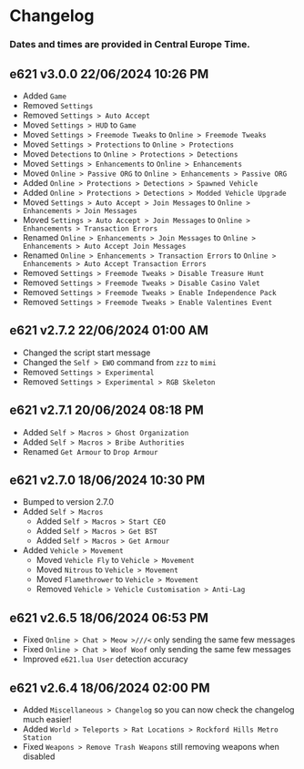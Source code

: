 # Changelog

### Dates and times are provided in Central Europe Time.

## e621 v3.0.0 22/06/2024 10:26 PM

- Added `Game`
- Removed `Settings`
- Removed `Settings > Auto Accept`
- Moved `Settings > HUD` to `Game`
- Moved `Settings > Freemode Tweaks` to `Online > Freemode Tweaks`
- Moved `Settings > Protections` to `Online > Protections`
- Moved `Detections` to `Online > Protections > Detections`
- Moved `Settings > Enhancements` to `Online > Enhancements`
- Moved `Online > Passive ORG` to `Online > Enhancements > Passive ORG`
- Added `Online > Protections > Detections > Spawned Vehicle`
- Added `Online > Protections > Detections > Modded Vehicle Upgrade`
- Moved `Settings > Auto Accept > Join Messages` to `Online > Enhancements > Join Messages` 
- Moved `Settings > Auto Accept > Join Messages` to `Online > Enhancements > Transaction Errors` 
- Renamed `Online > Enhancements > Join Messages` to `Online > Enhancements > Auto Accept Join Messages`
- Renamed `Online > Enhancements > Transaction Errors` to `Online > Enhancements > Auto Accept Transaction Errors`
- Removed `Settings > Freemode Tweaks > Disable Treasure Hunt`
- Removed `Settings > Freemode Tweaks > Disable Casino Valet`
- Removed `Settings > Freemode Tweaks > Enable Independence Pack`
- Removed `Settings > Freemode Tweaks > Enable Valentines Event`

## e621 v2.7.2 22/06/2024 01:00 AM

- Changed the script start message
- Changed the `Self > EWO` command from `zzz` to `mimi`
- Removed `Settings > Experimental`
- Removed `Settings > Experimental > RGB Skeleton`

## e621 v2.7.1 20/06/2024 08:18 PM

- Added `Self > Macros > Ghost Organization`
- Added `Self > Macros > Bribe Authorities`
- Renamed `Get Armour` to `Drop Armour`

## e621 v2.7.0 18/06/2024 10:30 PM

- Bumped to version 2.7.0
- Added `Self > Macros`
    - Added `Self > Macros > Start CEO`
    - Added `Self > Macros > Get BST`
    - Added `Self > Macros > Get Armour`
- Added `Vehicle > Movement`
    - Moved `Vehicle Fly` to `Vehicle > Movement`
    - Moved `Nitrous` to `Vehicle > Movement`
    - Moved `Flamethrower` to `Vehicle > Movement`
    - Removed `Vehicle > Vehicle Customisation > Anti-Lag`

## e621 v2.6.5 18/06/2024 06:53 PM

- Fixed `Online > Chat > Meow >///<` only sending the same few messages
- Fixed `Online > Chat > Woof Woof` only sending the same few messages
- Improved `e621.lua User` detection accuracy

## e621 v2.6.4 18/06/2024 02:00 PM

- Added `Miscellaneous > Changelog` so you can now check the changelog much easier!
- Added `World > Teleports > Rat Locations > Rockford Hills Metro Station`
- Fixed `Weapons > Remove Trash Weapons` still removing weapons when disabled
